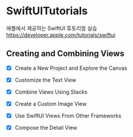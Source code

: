 # SwiftUITutorials
애플에서 제공하는 SwiftUI 튜토리얼 실습
https://developer.apple.com/tutorials/swiftui

## Creating and Combining Views
- [x] Create a New Project and Explore the Canvas
- [x] Customize the Text View
- [x] Combine Views Using Stacks
- [x] Create a Custom Image View
- [x] Use SwiftUI Views From Other Frameworks
- [x] Compose the Detail View

